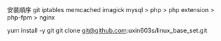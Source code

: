 安裝順序
git iptables memcached imagick mysql > php > php extension > php-fpm > nginx

yum install -y git
git clone git@github.com:uxin603s/linux_base_set.git